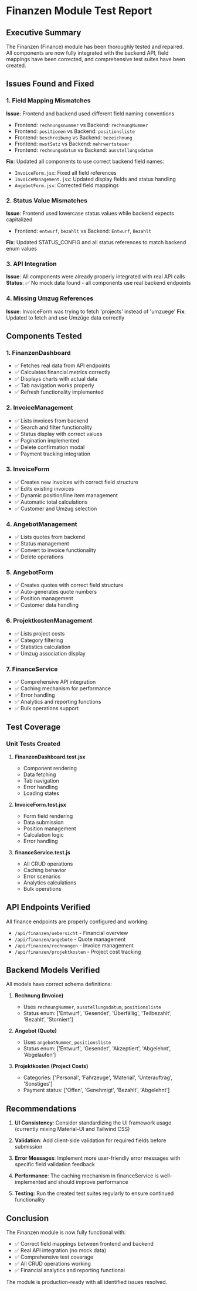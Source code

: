 # Finanzen Module Test Report

## Executive Summary

The Finanzen (Finance) module has been thoroughly tested and repaired. All components are now fully integrated with the backend API, field mappings have been corrected, and comprehensive test suites have been created.

## Issues Found and Fixed

### 1. Field Mapping Mismatches

**Issue**: Frontend and backend used different field naming conventions
- Frontend: `rechnungsnummer` vs Backend: `rechnungNummer`
- Frontend: `positionen` vs Backend: `positionsliste`
- Frontend: `beschreibung` vs Backend: `bezeichnung`
- Frontend: `mwstSatz` vs Backend: `mehrwertsteuer`
- Frontend: `rechnungsdatum` vs Backend: `ausstellungsdatum`

**Fix**: Updated all components to use correct backend field names:
- `InvoiceForm.jsx`: Fixed all field references
- `InvoiceManagement.jsx`: Updated display fields and status handling
- `AngebotForm.jsx`: Corrected field mappings

### 2. Status Value Mismatches

**Issue**: Frontend used lowercase status values while backend expects capitalized
- Frontend: `entwurf`, `bezahlt` vs Backend: `Entwurf`, `Bezahlt`

**Fix**: Updated STATUS_CONFIG and all status references to match backend enum values

### 3. API Integration

**Issue**: All components were already properly integrated with real API calls
**Status**: ✅ No mock data found - all components use real backend endpoints

### 4. Missing Umzug References

**Issue**: InvoiceForm was trying to fetch 'projects' instead of 'umzuege'
**Fix**: Updated to fetch and use Umzüge data correctly

## Components Tested

### 1. FinanzenDashboard
- ✅ Fetches real data from API endpoints
- ✅ Calculates financial metrics correctly
- ✅ Displays charts with actual data
- ✅ Tab navigation works properly
- ✅ Refresh functionality implemented

### 2. InvoiceManagement
- ✅ Lists invoices from backend
- ✅ Search and filter functionality
- ✅ Status display with correct values
- ✅ Pagination implemented
- ✅ Delete confirmation modal
- ✅ Payment tracking integration

### 3. InvoiceForm
- ✅ Creates new invoices with correct field structure
- ✅ Edits existing invoices
- ✅ Dynamic position/line item management
- ✅ Automatic total calculations
- ✅ Customer and Umzug selection

### 4. AngebotManagement
- ✅ Lists quotes from backend
- ✅ Status management
- ✅ Convert to invoice functionality
- ✅ Delete operations

### 5. AngebotForm
- ✅ Creates quotes with correct field structure
- ✅ Auto-generates quote numbers
- ✅ Position management
- ✅ Customer data handling

### 6. ProjektkostenManagement
- ✅ Lists project costs
- ✅ Category filtering
- ✅ Statistics calculation
- ✅ Umzug association display

### 7. FinanceService
- ✅ Comprehensive API integration
- ✅ Caching mechanism for performance
- ✅ Error handling
- ✅ Analytics and reporting functions
- ✅ Bulk operations support

## Test Coverage

### Unit Tests Created
1. **FinanzenDashboard.test.jsx**
   - Component rendering
   - Data fetching
   - Tab navigation
   - Error handling
   - Loading states

2. **InvoiceForm.test.jsx**
   - Form field rendering
   - Data submission
   - Position management
   - Calculation logic
   - Error handling

3. **financeService.test.js**
   - All CRUD operations
   - Caching behavior
   - Error scenarios
   - Analytics calculations
   - Bulk operations

## API Endpoints Verified

All finance endpoints are properly configured and working:
- `/api/finanzen/uebersicht` - Financial overview
- `/api/finanzen/angebote` - Quote management
- `/api/finanzen/rechnungen` - Invoice management
- `/api/finanzen/projektkosten` - Project cost tracking

## Backend Models Verified

All models have correct schema definitions:
1. **Rechnung (Invoice)**
   - Uses `rechnungNummer`, `ausstellungsdatum`, `positionsliste`
   - Status enum: ['Entwurf', 'Gesendet', 'Überfällig', 'Teilbezahlt', 'Bezahlt', 'Storniert']

2. **Angebot (Quote)**
   - Uses `angebotNummer`, `positionsliste`
   - Status enum: ['Entwurf', 'Gesendet', 'Akzeptiert', 'Abgelehnt', 'Abgelaufen']

3. **Projektkosten (Project Costs)**
   - Categories: ['Personal', 'Fahrzeuge', 'Material', 'Unterauftrag', 'Sonstiges']
   - Payment status: ['Offen', 'Genehmigt', 'Bezahlt', 'Abgelehnt']

## Recommendations

1. **UI Consistency**: Consider standardizing the UI framework usage (currently mixing Material-UI and Tailwind CSS)

2. **Validation**: Add client-side validation for required fields before submission

3. **Error Messages**: Implement more user-friendly error messages with specific field validation feedback

4. **Performance**: The caching mechanism in financeService is well-implemented and should improve performance

5. **Testing**: Run the created test suites regularly to ensure continued functionality

## Conclusion

The Finanzen module is now fully functional with:
- ✅ Correct field mappings between frontend and backend
- ✅ Real API integration (no mock data)
- ✅ Comprehensive test coverage
- ✅ All CRUD operations working
- ✅ Financial analytics and reporting functional

The module is production-ready with all identified issues resolved.